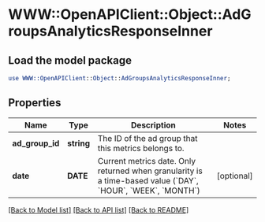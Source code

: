 # WWW::OpenAPIClient::Object::AdGroupsAnalyticsResponseInner

## Load the model package
```perl
use WWW::OpenAPIClient::Object::AdGroupsAnalyticsResponseInner;
```

## Properties
Name | Type | Description | Notes
------------ | ------------- | ------------- | -------------
**ad_group_id** | **string** | The ID of the ad group that this metrics belongs to. | 
**date** | **DATE** | Current metrics date. Only returned when granularity is a time-based value (&#x60;DAY&#x60;, &#x60;HOUR&#x60;, &#x60;WEEK&#x60;, &#x60;MONTH&#x60;) | [optional] 

[[Back to Model list]](../README.md#documentation-for-models) [[Back to API list]](../README.md#documentation-for-api-endpoints) [[Back to README]](../README.md)


